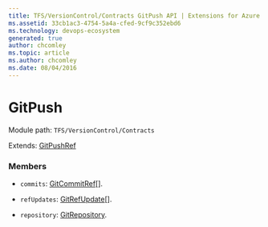 ```yaml
---
title: TFS/VersionControl/Contracts GitPush API | Extensions for Azure DevOps Services
ms.assetid: 33cb1ac3-4754-5a4a-cfed-9cf9c352ebd6
ms.technology: devops-ecosystem
generated: true
author: chcomley
ms.topic: article
ms.author: chcomley
ms.date: 08/04/2016
---
```


# GitPush

Module path: `TFS/VersionControl/Contracts`

Extends: [GitPushRef](../../../TFS/VersionControl/Contracts/GitPushRef.md)

### Members

- `commits`: [GitCommitRef](../../../TFS/VersionControl/Contracts/GitCommitRef.md)[].

- `refUpdates`: [GitRefUpdate](../../../TFS/VersionControl/Contracts/GitRefUpdate.md)[].

- `repository`: [GitRepository](../../../TFS/VersionControl/Contracts/GitRepository.md).
